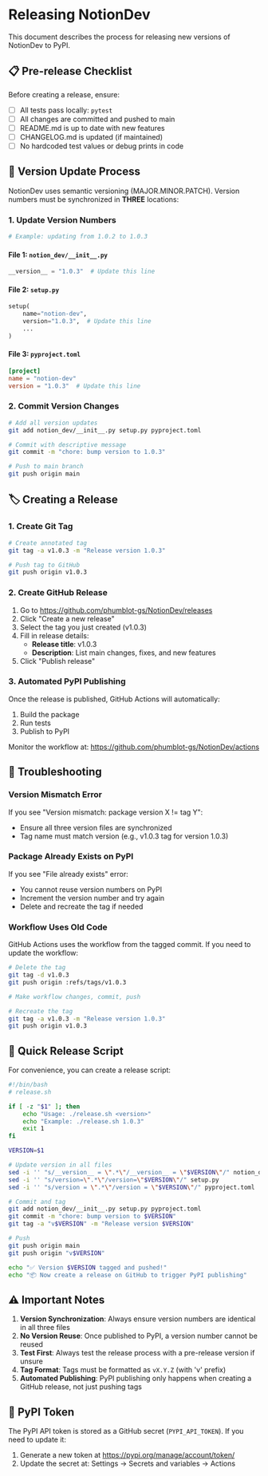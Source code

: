 # Releasing NotionDev

This document describes the process for releasing new versions of NotionDev to PyPI.

## 📋 Pre-release Checklist

Before creating a release, ensure:

- [ ] All tests pass locally: `pytest`
- [ ] All changes are committed and pushed to main
- [ ] README.md is up to date with new features
- [ ] CHANGELOG.md is updated (if maintained)
- [ ] No hardcoded test values or debug prints in code

## 🔢 Version Update Process

NotionDev uses semantic versioning (MAJOR.MINOR.PATCH). Version numbers must be synchronized in **THREE** locations:

### 1. Update Version Numbers

```bash
# Example: updating from 1.0.2 to 1.0.3
```

#### File 1: `notion_dev/__init__.py`
```python
__version__ = "1.0.3"  # Update this line
```

#### File 2: `setup.py`
```python
setup(
    name="notion-dev",
    version="1.0.3",  # Update this line
    ...
)
```

#### File 3: `pyproject.toml`
```toml
[project]
name = "notion-dev"
version = "1.0.3"  # Update this line
```

### 2. Commit Version Changes

```bash
# Add all version updates
git add notion_dev/__init__.py setup.py pyproject.toml

# Commit with descriptive message
git commit -m "chore: bump version to 1.0.3"

# Push to main branch
git push origin main
```

## 🏷️ Creating a Release

### 1. Create Git Tag

```bash
# Create annotated tag
git tag -a v1.0.3 -m "Release version 1.0.3"

# Push tag to GitHub
git push origin v1.0.3
```

### 2. Create GitHub Release

1. Go to https://github.com/phumblot-gs/NotionDev/releases
2. Click "Create a new release"
3. Select the tag you just created (v1.0.3)
4. Fill in release details:
   - **Release title**: v1.0.3
   - **Description**: List main changes, fixes, and new features
5. Click "Publish release"

### 3. Automated PyPI Publishing

Once the release is published, GitHub Actions will automatically:
1. Build the package
2. Run tests
3. Publish to PyPI

Monitor the workflow at: https://github.com/phumblot-gs/NotionDev/actions

## 🚨 Troubleshooting

### Version Mismatch Error

If you see "Version mismatch: package version X != tag Y":
- Ensure all three version files are synchronized
- Tag name must match version (e.g., v1.0.3 tag for version 1.0.3)

### Package Already Exists on PyPI

If you see "File already exists" error:
- You cannot reuse version numbers on PyPI
- Increment the version number and try again
- Delete and recreate the tag if needed

### Workflow Uses Old Code

GitHub Actions uses the workflow from the tagged commit. If you need to update the workflow:

```bash
# Delete the tag
git tag -d v1.0.3
git push origin :refs/tags/v1.0.3

# Make workflow changes, commit, push

# Recreate the tag
git tag -a v1.0.3 -m "Release version 1.0.3"
git push origin v1.0.3
```

## 📝 Quick Release Script

For convenience, you can create a release script:

```bash
#!/bin/bash
# release.sh

if [ -z "$1" ]; then
    echo "Usage: ./release.sh <version>"
    echo "Example: ./release.sh 1.0.3"
    exit 1
fi

VERSION=$1

# Update version in all files
sed -i '' "s/__version__ = \".*\"/__version__ = \"$VERSION\"/" notion_dev/__init__.py
sed -i '' "s/version=\".*\"/version=\"$VERSION\"/" setup.py
sed -i '' "s/version = \".*\"/version = \"$VERSION\"/" pyproject.toml

# Commit and tag
git add notion_dev/__init__.py setup.py pyproject.toml
git commit -m "chore: bump version to $VERSION"
git tag -a "v$VERSION" -m "Release version $VERSION"

# Push
git push origin main
git push origin "v$VERSION"

echo "✅ Version $VERSION tagged and pushed!"
echo "📦 Now create a release on GitHub to trigger PyPI publishing"
```

## ⚠️ Important Notes

1. **Version Synchronization**: Always ensure version numbers are identical in all three files
2. **No Version Reuse**: Once published to PyPI, a version number cannot be reused
3. **Test First**: Always test the release process with a pre-release version if unsure
4. **Tag Format**: Tags must be formatted as `vX.Y.Z` (with 'v' prefix)
5. **Automated Publishing**: PyPI publishing only happens when creating a GitHub release, not just pushing tags

## 🔐 PyPI Token

The PyPI API token is stored as a GitHub secret (`PYPI_API_TOKEN`). If you need to update it:
1. Generate a new token at https://pypi.org/manage/account/token/
2. Update the secret at: Settings → Secrets and variables → Actions